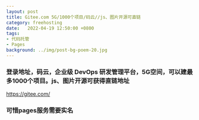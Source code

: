 ```yaml
---
layout: post
title: Gitee.com 5G/1000个项目/码云//js、图片开源可直链
category: freehosting
date:   2022-04-19 12:50:00 +0800
tags:
- 代码托管
- Pages
background: ../img/post-bg-poem-20.jpg
---
```



### 登录地址，码云，企业级 DevOps 研发管理平台，5G空间，可以建最多1000个项目。js、图片开源可获得直链地址<br>
https://gitee.com/

### 可惜pages服务需要实名<br>

